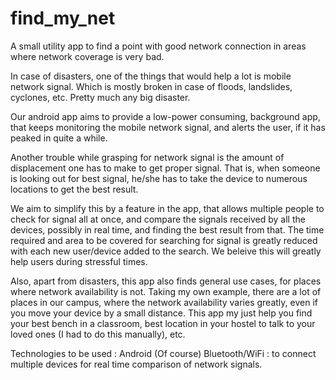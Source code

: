 # find_my_net
A small utility app to find a point with good network connection in areas where network coverage is very bad.

In case of disasters, one of the things that would help a lot is mobile network signal. Which is mostly broken in case of floods, landslides, cyclones, etc. Pretty much any big disaster.

Our android app aims to provide a low-power consuming, background app, that keeps monitoring the mobile network signal, and alerts the user, if it has peaked in quite a while.

Another trouble while grasping for network signal is the amount of displacement one has to make to get proper signal. That is, when someone is looking out for best signal, he/she has to take the device to numerous locations to get the best result.

We aim to simplify this by a feature in the app, that allows multiple people to check for signal all at once, and compare the signals received by all the devices, possibly in real time, and finding the best result from that. The time required and area to be covered for searching for signal is greatly reduced with each new user/device added to the search. We beleive this will greatly help users during stressful times.

Also, apart from disasters, this app also finds general use cases, for places where network availability is not. Taking my own example, there are a lot of places in our campus, where the network availability varies greatly, even if you move your device by a small distance. This app my just help you find your best bench in a classroom, best location in your hostel to talk to your loved ones (I had to do this manually), etc.

Technologies to be used :
Android (Of course)
Bluetooth/WiFi : to connect multiple devices for real time comparison of network signals.
